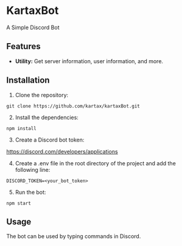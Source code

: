 # KartaxBot

A Simple Discord Bot 

## Features

* **Utility:** Get server information, user information, and more.

## Installation

1. Clone the repository:

```
git clone https://github.com/kartax/kartaxBot.git
```

2. Install the dependencies:

```
npm install
```

3. Create a Discord bot token:

https://discord.com/developers/applications

4. Create a .env file in the root directory of the project and add the following line:

```
DISCORD_TOKEN=<your_bot_token>
```

5. Run the bot:

```
npm start
```

## Usage

The bot can be used by typing commands in Discord.
